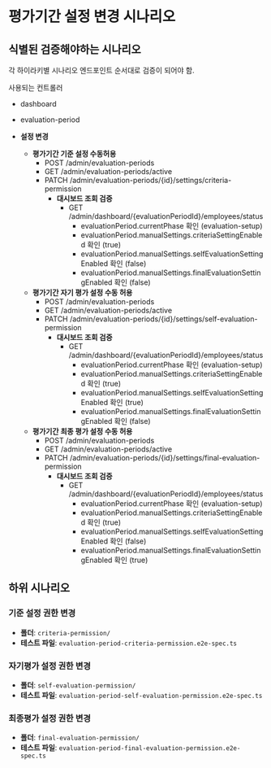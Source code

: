 # 평가기간 설정 변경 시나리오

## 식별된 검증해야하는 시나리오

각 하이라키별 시나리오 엔드포인트 순서대로 검증이 되어야 함.

사용되는 컨트롤러
- dashboard
- evaluation-period

- **설정 변경**
    - **평가기간 기준 설정 수동허용**
        - POST /admin/evaluation-periods 
        - GET /admin/evaluation-periods/active 
        - PATCH /admin/evaluation-periods/{id}/settings/criteria-permission
            - **대시보드 조회 검증**
                - GET /admin/dashboard/{evaluationPeriodId}/employees/status 
                    - evaluationPeriod.currentPhase 확인 (evaluation-setup)
                    - evaluationPeriod.manualSettings.criteriaSettingEnabled 확인 (true)
                    - evaluationPeriod.manualSettings.selfEvaluationSettingEnabled 확인 (false)
                    - evaluationPeriod.manualSettings.finalEvaluationSettingEnabled 확인 (false)
    - **평가기간 자기 평가 설정 수동 허용**
        - POST /admin/evaluation-periods 
        - GET /admin/evaluation-periods/active 
        - PATCH /admin/evaluation-periods/{id}/settings/self-evaluation-permission
            - **대시보드 조회 검증**
                - GET /admin/dashboard/{evaluationPeriodId}/employees/status 
                    - evaluationPeriod.currentPhase 확인 (evaluation-setup)
                    - evaluationPeriod.manualSettings.criteriaSettingEnabled 확인 (true)
                    - evaluationPeriod.manualSettings.selfEvaluationSettingEnabled 확인 (true)
                    - evaluationPeriod.manualSettings.finalEvaluationSettingEnabled 확인 (false)
    - **평가기간 최종 평가 설정 수동 허용**
        - POST /admin/evaluation-periods 
        - GET /admin/evaluation-periods/active 
        - PATCH /admin/evaluation-periods/{id}/settings/final-evaluation-permission
            - **대시보드 조회 검증**
                - GET /admin/dashboard/{evaluationPeriodId}/employees/status 
                    - evaluationPeriod.currentPhase 확인 (evaluation-setup)
                    - evaluationPeriod.manualSettings.criteriaSettingEnabled 확인 (true)
                    - evaluationPeriod.manualSettings.selfEvaluationSettingEnabled 확인 (false)
                    - evaluationPeriod.manualSettings.finalEvaluationSettingEnabled 확인 (true)

## 하위 시나리오

### 기준 설정 권한 변경
- **폴더**: `criteria-permission/`
- **테스트 파일**: `evaluation-period-criteria-permission.e2e-spec.ts`

### 자기평가 설정 권한 변경
- **폴더**: `self-evaluation-permission/`
- **테스트 파일**: `evaluation-period-self-evaluation-permission.e2e-spec.ts`

### 최종평가 설정 권한 변경
- **폴더**: `final-evaluation-permission/`
- **테스트 파일**: `evaluation-period-final-evaluation-permission.e2e-spec.ts`

